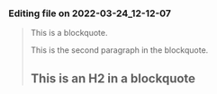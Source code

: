 

### Editing file on 2022-03-24_12-12-07

> This is a blockquote.
>
> This is the second paragraph in the blockquote.
>
> ## This is an H2 in a blockquote


